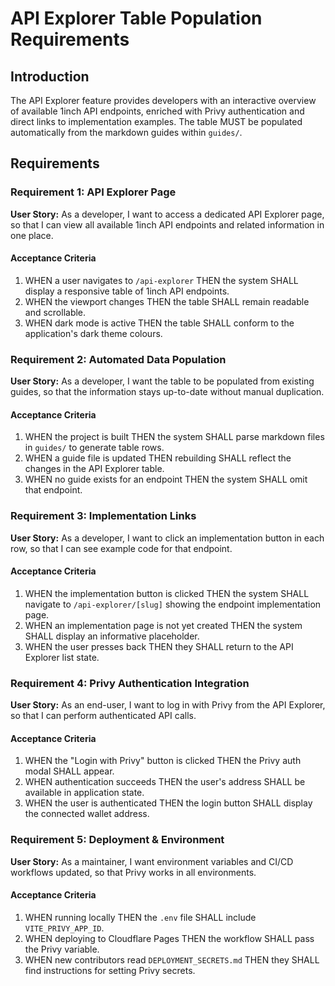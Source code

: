 # API Explorer Table Population Requirements

## Introduction

The API Explorer feature provides developers with an interactive overview of available 1inch API endpoints, enriched with Privy authentication and direct links to implementation examples. The table MUST be populated automatically from the markdown guides within `guides/`.

## Requirements

### Requirement 1: API Explorer Page

**User Story:** As a developer, I want to access a dedicated API Explorer page, so that I can view all available 1inch API endpoints and related information in one place.

#### Acceptance Criteria

1. WHEN a user navigates to `/api-explorer` THEN the system SHALL display a responsive table of 1inch API endpoints.
2. WHEN the viewport changes THEN the table SHALL remain readable and scrollable.
3. WHEN dark mode is active THEN the table SHALL conform to the application's dark theme colours.

### Requirement 2: Automated Data Population

**User Story:** As a developer, I want the table to be populated from existing guides, so that the information stays up-to-date without manual duplication.

#### Acceptance Criteria

1. WHEN the project is built THEN the system SHALL parse markdown files in `guides/` to generate table rows.
2. WHEN a guide file is updated THEN rebuilding SHALL reflect the changes in the API Explorer table.
3. WHEN no guide exists for an endpoint THEN the system SHALL omit that endpoint.

### Requirement 3: Implementation Links

**User Story:** As a developer, I want to click an implementation button in each row, so that I can see example code for that endpoint.

#### Acceptance Criteria

1. WHEN the implementation button is clicked THEN the system SHALL navigate to `/api-explorer/[slug]` showing the endpoint implementation page.
2. WHEN an implementation page is not yet created THEN the system SHALL display an informative placeholder.
3. WHEN the user presses back THEN they SHALL return to the API Explorer list state.

### Requirement 4: Privy Authentication Integration

**User Story:** As an end-user, I want to log in with Privy from the API Explorer, so that I can perform authenticated API calls.

#### Acceptance Criteria

1. WHEN the "Login with Privy" button is clicked THEN the Privy auth modal SHALL appear.
2. WHEN authentication succeeds THEN the user's address SHALL be available in application state.
3. WHEN the user is authenticated THEN the login button SHALL display the connected wallet address.

### Requirement 5: Deployment & Environment

**User Story:** As a maintainer, I want environment variables and CI/CD workflows updated, so that Privy works in all environments.

#### Acceptance Criteria

1. WHEN running locally THEN the `.env` file SHALL include `VITE_PRIVY_APP_ID`.
2. WHEN deploying to Cloudflare Pages THEN the workflow SHALL pass the Privy variable.
3. WHEN new contributors read `DEPLOYMENT_SECRETS.md` THEN they SHALL find instructions for setting Privy secrets.
